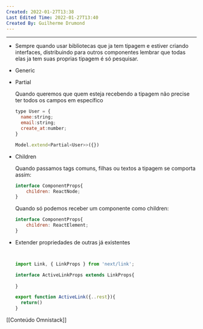 ```yaml
---
Created: 2022-01-27T13:38
Last Edited Time: 2022-01-27T13:40
Created By: Guilherme Drumond
---
```

---

  

- Sempre quando usar bibliotecas que ja tem tipagem e estiver criando interfaces, distribuindo para outros componentes lembrar que todas elas ja tem suas proprias tipagem é só pesquisar.
- Generic
    
      
    
- Partial
    
    Quando queremos que quem esteja recebendo a tipagem não precise ter todos os campos em específico
    
    ```JavaScript
    type User = {
      name:string;
      email:string;
      create_at:number;
    }
    
    Model.extend<Partial<User>>({})
    ```
    

  

- Children
    
    Quando passamos tags comuns, filhas ou textos a tipagem se comporta assim:
    
    ```JavaScript
    interface ComponentProps{
    	children: ReactNode;
    }
    ```
    
    Quando só podemos receber um componente como children:
    
    ```JavaScript
    interface ComponentProps{
    	children: ReactElement;
    }
    ```
    
- Extender propriedades de outras já existentes
    
    ```JavaScript
    
    
    import Link, { LinkProps } from 'next/link';
    
    interface ActiveLinkProps extends LinkProps{
      
    }
    
    export function ActiveLink({..rest}){
      return()
    }
    ```
    
      
    

[[Conteúdo Omnistack]]